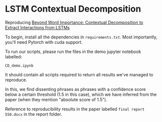 # LSTM Contextual Decomposition

Reproducing [Beyond Word Importance: Contextual Decomposition to Extract Interactions from LSTMs](https://arxiv.org/abs/1801.05453)

To begin, install all the dependencies in `requirements.txt`. Most importantly, you'll need Pytorch with cuda support.

To run our scripts, please run the files in the demo jupyter notebook labelled:
```
CD_demo.ipynb
```

It should contain all scripts required to return all results we've managed to reproduce.

In this, we find dissenting phrases as phrases with a confidence score below a certain threshold (1.5 in this case), which we have inferred from the paper (when they mention "absolute score of 1.5").

Reference to reproducibility results in the paper labelled `final report 550.docx` in the report folder.
